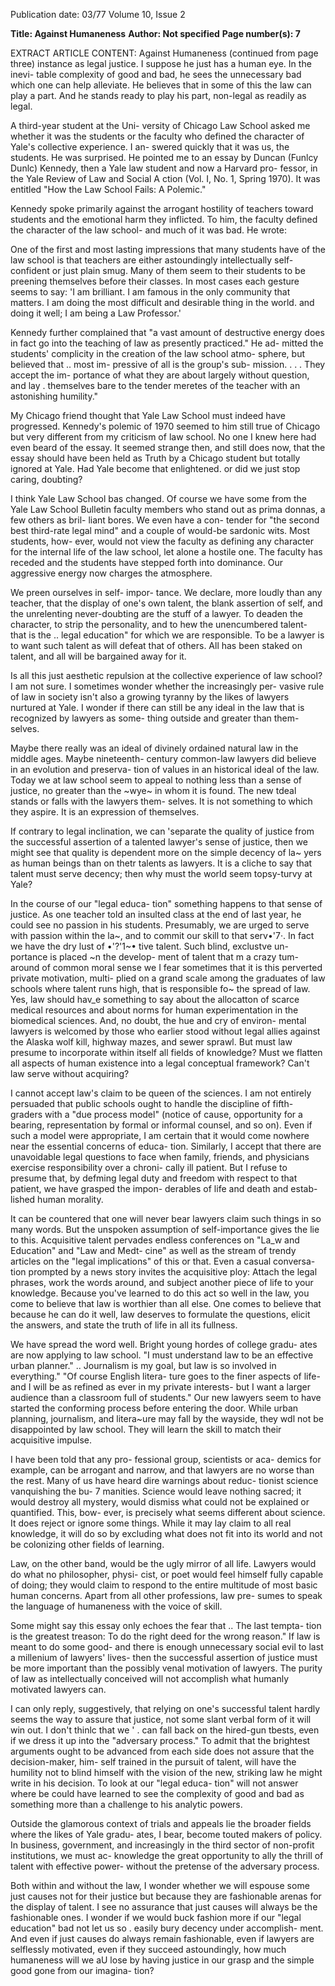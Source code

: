 Publication date: 03/77
Volume 10, Issue 2

**Title: Against Humaneness**
**Author: Not specified**
**Page number(s): 7**

EXTRACT ARTICLE CONTENT:
Against Humaneness 
(continued from page three) 
instance as legal justice. I suppose he 
just has a human eye. In the inevi-
table complexity of good and bad, he 
sees the unnecessary bad which one 
can help alleviate. He believes that in 
some of this the law can play a part. 
And he stands ready to play his part, 
non-legal as readily as legal. 

A third-year student at the Uni-
versity of Chicago Law School asked 
me whether it was the students or the 
faculty who defined the character of 
Yale's collective experience. I an-
swered quickly that it was us, the 
students. He was surprised. He 
pointed me to an essay by Duncan 
(Funlcy Dunlc) Kennedy, then a Yale 
law student and now a Harvard pro-
fessor, in the Yale Review of Law and 
Social A ction (Vol. I, No. 1, Spring 
1970). It was entitled "How the Law 
School Fails: A Polemic." 

Kennedy spoke primarily against 
the arrogant hostility of teachers 
toward students and the emotional 
harm they inflicted. To him, the 
faculty defined the character of the 
law school- and much of it was bad. 
He wrote: 

One of the first and most lasting 
impressions that many students have 
of the law school is that teachers are 
either astoundingly intellectually self-
confident or just plain smug. Many of 
them seem to their students to be 
preening themselves before their 
classes. In most cases each gesture 
seems to say: 'I am brilliant. I am 
famous in the only community that 
matters. I am doing the most difficult 
and desirable thing in the world. and 
doing it well; I am being a Law 
Professor.' 

Kennedy further complained that "a 
vast amount of destructive energy 
does in fact go into the teaching of 
law as presently practiced." He ad-
mitted the students' complicity in the 
creation of the law school atmo-
sphere, but believed that .. most im-
pressive of all is the group's sub-
mission. . . . They accept the im-
portance of what they are about 
largely without question, and lay . 
themselves bare to the tender meretes 
of the teacher with an astonishing 
humility." 

My Chicago friend thought that 
Yale Law School must indeed have 
progressed. Kennedy's polemic of 
1970 seemed to him still true of 
Chicago but very different from my 
criticism of law school. No one I 
knew here had even beard of the 
essay. It seemed strange then, and still 
does now, that the essay should have 
been held as Truth by a Chicago 
student but totally ignored at Yale. 
Had Yale become that enlightened. or 
did we just stop caring, doubting? 

I think Yale Law School bas 
changed. Of course we have some 
from the Yale Law School Bulletin 
faculty members who stand out as 
prima donnas, a few others as bril-
liant bores. We even have a con-
tender for "the second best third-rate 
legal mind" and a couple of would-be 
sardonic wits. Most students, how-
ever, would not view the faculty as 
defining any character for the internal 
life of the law school, let alone a 
hostile one. The faculty has receded 
and the students have stepped forth 
into dominance. Our aggressive energy 
now charges the atmosphere. 

We preen ourselves in self- impor-
tance. We declare, more loudly than 
any teacher, that the display of one's 
own talent, the blank assertion of self, 
and the unrelenting never-doubting 
are the stuff of a lawyer. To deaden 
the character, to strip the personality, 
and to hew the unencumbered talent-
that is the .. legal education" for which 
we are responsible. To be a lawyer is 
to want such talent as will defeat that 
of others. All has been staked on 
talent, and all will be bargained away 
for it. 

Is all this just aesthetic repulsion at 
the collective experience of law 
school? I am not sure. I sometimes 
wonder whether the increasingly per-
vasive rule of law in society isn't also 
a growing tyranny by the likes of 
lawyers nurtured at Yale. I wonder if 
there can still be any ideal in the law 
that is recognized by lawyers as some-
thing outside and greater than them-
selves. 

Maybe there really was an ideal of 
divinely ordained natural law in the 
middle ages. Maybe nineteenth-
century common-law lawyers did 
believe in an evolution and preserva-
tion of values in an historical ideal of 
the law. Today we at law school seem 
to appeal to nothing less than a sense 
of justice, no greater than the ~wye~ 
in whom it is found. The new tdeal 
stands or falls with the lawyers them-
selves. It is not something to which 
they aspire. It is an expression of 
themselves. 

If contrary to legal inclination, we 
can 'separate the quality of justice 
from the successful assertion of a 
talented lawyer's sense of justice, then 
we might see that quality is dependent 
more on the simple decency of la~­
yers as human beings than on thetr 
talents as lawyers. It is a cliche to say 
that talent must serve decency; then 
why must the world seem topsy-turvy 
at Yale? 

In the course of our "legal educa-
tion" something happens to that sense 
of justice. As one teacher told an 
insulted class at the end of last year, 
he could see no passion in his 
students. Presumably, we are urged to 
serve with passion within the la~, and 
to commit our skill to that serv•'7·. In 
fact we have the dry lust of •'?'1~•­
tive talent. Such blind, exclustve un-
portance is placed ~n the develop-
ment of talent that m a crazy tum-
around of common moral sense we 
I fear sometimes that it is this 
perverted private motivation, multi-
plied on a grand scale among the 
graduates of law schools where talent 
runs high, that is responsible fo~ the 
spread of law. Yes, law should hav_e 
something to say about the allocatton 
of scarce medical resources and about 
norms for human experimentation in 
the biomedical sciences. And, no 
doubt, the hue and cry of environ-
mental lawyers is welcomed by those 
who earlier stood without legal allies 
against the Alaska wolf kill, highway 
mazes, and sewer sprawl. But must 
law presume to incorporate within 
itself all fields of knowledge? Must we 
flatten all aspects of human existence 
into a legal conceptual framework? 
Can't law serve without acquiring? 

I cannot accept law's claim to be 
queen of the sciences. I am not 
entirely persuaded that public schools 
ought to handle the discipline of fifth-
graders with a "due process model" 
(notice of cause, opportunity for a 
bearing, representation by formal or 
informal counsel, and so on). Even if 
such a model were appropriate, I am 
certain that it would come nowhere 
near the essential concerns of educa-
tion. Similarly, I accept that there are 
unavoidable legal questions to face 
when family, friends, and physicians 
exercise responsibility over a chroni-
cally ill patient. But I refuse to 
presume that, by defming legal duty 
and freedom with respect to that 
patient, we have grasped the impon-
derables of life and death and estab-
lished human morality. 

It can be countered that one will 
never bear lawyers claim such things 
in so many words. But the unspoken 
assumption of self-importance gives 
the lie to this. Acquisitive talent 
pervades endless conferences on "La_w 
and Education" and "Law and Medt-
cine" as well as the stream of trendy 
articles on the "legal implications" of 
this or that. Even a casual conversa-
tion prompted by a news story invites 
the acquisitive ploy: Attach the legal 
phrases, work the words around, and 
subject another piece of life to your 
knowledge. Because you've learned to 
do this act so well in the law, you 
come to believe that law is worthier 
than all else. One comes to believe 
that because he can do it well, law 
deserves to formulate the questions, 
elicit the answers, and state the truth 
of life in all its fullness. 

We have spread the word well. 
Bright young hordes of college gradu-
ates are now applying to law school. 
"I must understand law to be an 
effective urban planner." .. Journalism 
is my goal, but law is so involved in 
everything." "Of course English litera-
ture goes to the finer aspects of life-
and I will be as refined as ever in my 
private interests- but I want a larger 
audience than a classroom full of 
students." Our new lawyers seem to 
have started the conforming process 
before entering the door. While urban 
planning, journalism, and litera~ure 
may fall by the wayside, they wdl not 
be disappointed by law school. They 
will learn the skill to match their 
acquisitive impulse. 

I have been told that any pro-
fessional group, scientists or aca-
demics for example, can be arrogant 
and narrow, and that lawyers are no 
worse than the rest. Many of us have 
heard dire warnings about reduc-
tionist science vanquishing the bu-
7 
manities. Science would leave nothing 
sacred; it would destroy all mystery, 
would dismiss what could not be 
explained or quantified. This, bow-
ever, is precisely what seems different 
about science. It does reject or ignore 
some things. While it may lay claim 
to all real knowledge, it will do so by 
excluding what does not fit into its 
world and not be colonizing other 
fields of learning. 

Law, on the other band, would be 
the ugly mirror of all life. Lawyers 
would do what no philosopher, physi-
cist, or poet would feel himself fully 
capable of doing; they would claim to 
respond to the entire multitude of 
most basic human concerns. Apart 
from all other professions, law pre-
sumes to speak the language of 
humaneness with the voice of skill. 

Some might say this essay only 
echoes the fear that .. The last tempta-
tion is the greatest treason: To do the 
right deed for the wrong reason." If 
law is meant to do some good- and 
there is enough unnecessary social evil 
to last a millenium of lawyers' lives-
then the successful assertion of justice 
must be more important than the 
possibly venal motivation of lawyers. 
The purity of law as intellectually 
conceived will not accomplish what 
humanly motivated lawyers can. 

I can only reply, suggestively, that 
relying on one's successful talent 
hardly seems the way to assure that 
justice, not some slant verbal form of 
it will win out. I don't thinlc that we 
' 
. 
can fall back on the hired-gun tbests, 
even if we dress it up into the 
"adversary process." To admit that 
the brightest arguments ought to be 
advanced from each side does not 
assure that the decision-maker, him-
self trained in the pursuit of talent, 
will have the humility not to blind 
himself with the vision of the new, 
striking law he might write in his 
decision. To look at our "legal educa-
tion" will not answer where be could 
have learned to see the complexity of 
good and bad as something more 
than a challenge to his analytic 
powers. 

Outside the glamorous context of 
trials and appeals lie the broader 
fields where the likes of Yale gradu-
ates, I bear, become touted makers of 
policy. In business, government, and 
increasingly in the third sector of 
non-profit institutions, we must ac-
knowledge the great opportunity to 
ally the thrill of talent with effective 
power- without the pretense of the 
adversary process. 

Both within and without the law, I 
wonder whether we will espouse some 
just causes not for their justice but 
because they are fashionable arenas 
for the display of talent. I see no 
assurance that just causes will always 
be the fashionable ones. I wonder if 
we would buck fashion more if our 
"legal education" bad not let us so . 
easily bury decency under accomplish-
ment. And even if just causes do 
always remain fashionable, even if 
lawyers are selflessly motivated, even 
if they succeed astoundingly, how 
much humaneness will we aU lose by 
having justice in our grasp and the 
simple good gone from our imagina-
tion? 


<br>